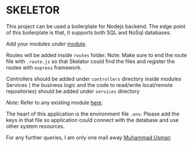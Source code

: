 # SKELETOR

This project can be used a boilerplate for Nodejs backend. The edge point of this boilerplate is that, it supports both SQL and NoSql databases. 

Add your modules under [module](https://github.com/usman154/Skeletor/tree/master/app/modules). 

Routes will be added inside `routes` folder. Note: Make sure to end the route file with `.route.js` so that Skelator could find the files and register the routes with `express` framework.

Controllers should be added under `controllers` directory inside modules
Services ( the business logic and the code to read/write local/remote repositories) should be added under `services` directory

*Note:* Refer to any existing module [here](https://github.com/usman154/Skeletor/tree/master/app/modules). 

The heart of this application is the environment file `.env`. Please add the keys in that file so application could connect with the database and use other system resources.

For any further queries, I am only one mail away [Muhammad Usman](mailto:m.usmanrana154@gmail.com)
